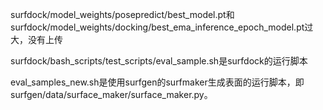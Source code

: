 surfdock/model_weights/posepredict/best_model.pt和surfdock/model_weights/docking/best_ema_inference_epoch_model.pt过大，没有上传

surfdock/bash_scripts/test_scripts/eval_sample.sh是surfdock的运行脚本

eval_samples_new.sh是使用surfgen的surfmaker生成表面的运行脚本，即surfgen/data/surface_maker/surface_maker.py。
